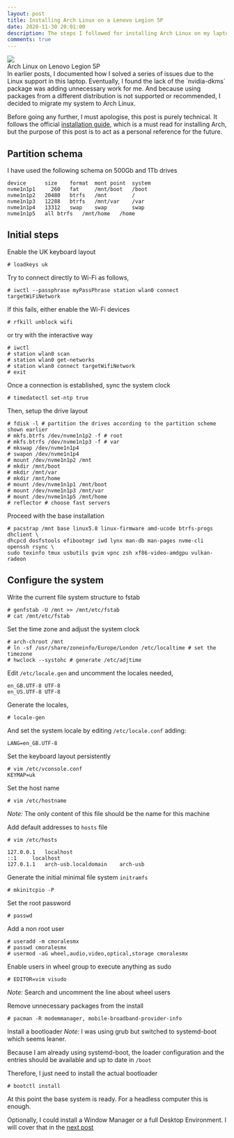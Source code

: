 ```yaml
---
layout: post
title: Installing Arch Linux on a Lenovo Legion 5P
date: 2020-11-30 20:01:00
description: The steps I followed for installing Arch Linux on my laptop
comments: true
---
```

<div class="row mt-3 mb-3">
    <div class="col-sm">
        <img class="img-fluid rounded z-depth-1"
src="{{ site.baseurl }}/assets/img/2020-11-30-arch.jpg">
    </div>
</div>
<div class="caption">
Arch Linux on Lenovo Legion 5P
</div>
In earlier posts, I documented how I solved a series of issues due to the
Linux support in this laptop. Eventually, I found the lack of the `nvidia-dkms`
package was adding unnecessary work for me. And because using packages from
a different distribution is not supported or recommended, I decided to
migrate my system to Arch Linux.

Before going any further, I must apologise, this post is purely technical.
It follows the official [installation guide](
https://wiki.archlinux.org/index.php/installation_guide),
which is a must read for installing Arch, but the purpose of this post is to
act as a personal reference for the future.


## Partition schema 
I have used the following schema on 500Gb and 1Tb drives
```pre
device		size	format	mont point	system
nvme1n1p1 	  260 	fat 	/mnt/boot	/boot
nvme1n1p2	20480	btrfs	/mnt		/
nvme1n1p3	12288	btrfs	/mnt/var	/var
nvme1n1p4	13312	swap	swap		swap
nvme1n1p5	all	btrfs	/mnt/home	/home
```

## Initial steps
Enable the UK keyboard layout  
```
# loadkeys uk
```

Try to connect directly to Wi-Fi as follows,
```
# iwctl --passphrase myPassPhrase station wlan0 connect targetWiFiNetwork
```
If this fails, either enable the Wi-Fi devices
```
# rfkill unblock wifi
```
or try with the interactive way
```
# iwctl
# station wlan0 scan
# station wlan0 get-networks
# station wlan0 connect targetWifiNetwork
# exit
```
Once a connection is established, sync the system clock
```
# timedatectl set-ntp true
```
Then, setup the drive layout
```
# fdisk -l # partition the drives according to the partition scheme shown earlier
# mkfs.btrfs /dev/nvme1n1p2 -f # root
# mkfs.btrfs /dev/nvme1n1p3 -f # var
# mkswap /dev/nvme1n1p4
# swapon /dev/nvme1n1p4
# mount /dev/nvme1n1p2 /mnt
# mkdir /mnt/boot
# mkdir /mnt/var
# mkdir /mnt/home
# mount /dev/nvme1n1p1 /mnt/boot
# mount /dev/nvme1n1p3 /mnt/var
# mount /dev/nvme1n1p5 /mnt/home
# reflector # choose fast servers
```

Proceed with the base installation
```
# pacstrap /mnt base linux5.8 linux-firmware amd-ucode btrfs-progs dhclient \
dhcpcd dosfstools efibootmgr iwd lynx man-db man-pages nvme-cli openssh rsync \
sudo texinfo tmux usbutils gvim vpnc zsh xf86-video-amdgpu vulkan-radeon 
```

## Configure the system

Write the current file system structure to fstab
```
# genfstab -U /mnt >> /mnt/etc/fstab
# cat /mnt/etc/fstab
```

Set the time zone and adjust the system clock
```
# arch-chroot /mnt
# ln -sf /usr/share/zoneinfo/Europe/London /etc/localtime # set the timezone
# hwclock --systohc # generate /etc/adjtime
```

Edit `/etc/locale.gen` and uncomment the locales needed,
```text
en_GB.UTF-8 UTF-8
en_US.UTF-8 UTF-8
``` 
Generate the locales,
```
# locale-gen
```
And set the system locale by editing `/etc/locale.conf` adding:
```text
LANG=en_GB.UTF-8
```

Set the keyboard layout persistently
```text
# vim /etc/vconsole.conf
KEYMAP=uk
```

Set the host name
```
# vim /etc/hostname
```
*Note:* The only content of this file should be the name for this machine

Add default addresses to `hosts` file
```
# vim /etc/hosts
```

```pre
127.0.0.1	localhost
::1		localhost
127.0.1.1	arch-usb.localdomain	arch-usb
```

Generate the initial minimal file system `initramfs`
```
# mkinitcpio -P
```

Set the root password
```
# passwd
```

Add a non root user
```
# useradd -m cmoralesmx
# passwd cmoralesmx
# usermod -aG wheel,audio,video,optical,storage cmoralesmx
```

Enable users in wheel group to execute anything as sudo
```
# EDITOR=vim visudo
```
*Note:* Search and uncomment the line about wheel users

Remove unnecessary packages from the install
```
# pacman -R modemmanager, mobile-broadband-provider-info
```

Install a bootloader
*Note:* I was using grub but switched to systemd-boot which seems leaner.

Because I am already using systemd-boot, the loader configuration and the
entries should be available and up to date in `/boot`

Therefore, I just need to install the actual bootloader
```
# bootctl install
```

At this point the base system is ready. For a headless computer this is enough.

Optionally, I could install a Window Manager or a full Desktop Environment.
I will cover that in the [next post](/blog/2020/arch_install_gui)

